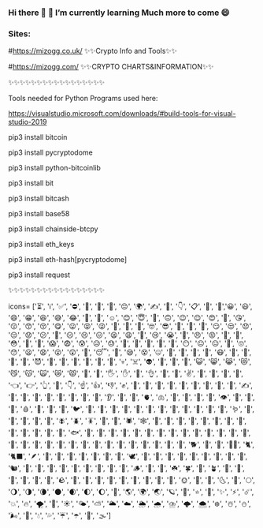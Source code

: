### Hi there 👋 🌱 I’m currently learning Much more to come 😄

### Sites: 
#https://mizogg.co.uk/ ✨✨Crypto Info and Tools✨✨

#https://mizogg.com/ ✨✨CRYPTO CHARTS&INFORMATION✨✨

✨✨✨✨✨✨✨✨✨✨✨✨✨✨✨✨✨

Tools needed for Python Programs used here:

https://visualstudio.microsoft.com/downloads/#build-tools-for-visual-studio-2019

pip3 install bitcoin

pip3 install pycryptodome

pip3 install python-bitcoinlib

pip3 install bit

pip3 install bitcash

pip3 install base58

pip3 install chainside-btcpy

pip3 install eth_keys

pip3 install eth-hash[pycryptodome]

pip3 install request

✨✨✨✨✨✨✨✨✨✨✨✨✨✨✨✨✨


icons= ['⏳', 'ℹ️', '✅', '⛔️', '🔁', '🔑', '💸', '😔', '🌍', '✍️', '🚌', '👇', '📋', '📣', '🤩','😀', '😃', '😄', '😁', '😆', '😅', '😂', '🤣', '🥲', '☺️', '😊', '😇', '🙂', '🙃', '😉', '😌', '😍', '🥰', '😘', '😗', '😙', '😚', '😋', '😛', '😝', '😜', '🤪', '🤨', '🧐', '🤓', '😎', '🥸', '🤩', '🥳', '😏', '😒', '😞', '😔', '😟', '😕', '🙁', '☹️', '😣', '😖', '😫', '😩', '🥺', '😢', '😭', '😤', '😠', '😡', '🤬', '🤯', '😳', '🥵', '🥶', '😱', '😨', '😰', '😥', '😓', '🤗', '🤔', '🤭', '🤫', '🤥', '😶', '😐', '😑', '😬', '🙄', '😯', '😦', '😧', '😮', '😲', '🥱', '😴', '🤤', '😪', '😵', '🤐', '🥴', '🤢', '🤮', '🤧', '😷', '🤒', '🤕', '🤑', '🤠', '😈', '👿', '👹', '👺', '🤡', '💩', '👻', '💀', '☠️', '👽', '👾', '🤖', '🎃', '😺', '😸', '😹', '😻', '😼', '😽', '🙀', '😿', '😾', '👋', '🤚', '🖐', '✋', '🖖', '👌', '🤌', '🤏', '✌️', '🤞', '🤟', '🤘', '🤙', '👈', '👉', '👆', '🖕', '👇', '☝️', '👍', '👎', '✊', '👊', '🤛', '🤜', '👏', '🙌', '👐', '🤲', '🤝', '🙏', '✍️', '💅', '🤳', '💪', '🦾', '🦵', '🦿', '🦶', '👣', '👂', '🦻', '👃', '🫀', '🫁', '🧠', '🦷', '🦴', '👀', '👁', '👅', '👄', '💋', '🩸', '🐒', '🐔', '🐧', '🐦', '🐤', '🐣', '🐥', '🦆', '🦅', '🦉', '🦇', '🐺', '🐗', '🐴', '🦄', '🐝', '🪱', '🐛', '🦋', '🐌', '🐞', '🐜', '🪰', '🪲', '🪳', '🦟', '🦗', '🕷', '🕸', '🦂', '🐢', '🐍', '🦎', '🦖', '🦕', '🐙', '🦑', '🦐', '🦞', '🦀', '🐡', '🐠', '🐟', '🐬', '🐳', '🐋', '🦈', '🐊', '🐅', '🐆', '🦓', '🦍', '🦧', '🦣', '🐘', '🦛', '🦏', '🐪', '🐫', '🦒', '🦘', '🦬', '🐃', '🐂', '🐄', '🐎', '🐖', '🐏', '🐑', '🦙', '🐐', '🦌', '🐕', '🐩', '🦮', '🐕‍🦺', '🐈', '🐈‍⬛', '🪶', '🐓', '🦃', '🦤', '🦚', '🦜', '🦢', '🦩', '🕊', '🐇', '🦝', '🦨', '🦡', '🦫', '🦦', '🦥', '🐁', '🐀', '🐿', '🦔', '🐾', '🐉', '🐲', '🌵', '🎄', '🌲', '🌳', '🌴', '🪵', '🌱', '🌿', '☘️', '🍀', '🎍', '🪴', '🎋', '🍃', '🍂', '🍁', '🍄', '🐚', '🪨', '🌾', '💐', '🌷', '🌹', '🥀', '🌺', '🌸', '🌼', '🌻', '🌞', '🌝', '🌛', '🌜', '🌚', '🌕', '🌖', '🌗', '🌘', '🌑', '🌒', '🌓', '🌔', '🌙', '🌎', '🌍', '🌏', '🪐', '💫', '⭐️', '🌟', '✨', '⚡️', '☄️', '💥', '🔥', '🌪', '🌈', '☀️', '🌤', '⛅️', '🌥', '☁️', '🌦', '🌧', '⛈', '🌩', '🌨', '❄️', '☃️', '⛄️', '🌬', '💨', '💧', '💦', '☔️', '☂️', '🌊', '🌫']



<!--
**Mizogg/Mizogg** is a ✨ _special_ ✨ repository because its `README.md` (this file) appears on your GitHub profile.

Here are some ideas to get you started:

- 🔭 I’m currently working on ...
- 🌱 I’m currently learning ...
- 👯 I’m looking to collaborate on ...
- 🤔 I’m looking for help with ...
- 💬 Ask me about ...
- 📫 How to reach me: ...
- 😄 Pronouns: ...
- ⚡ Fun fact: ...
-->
